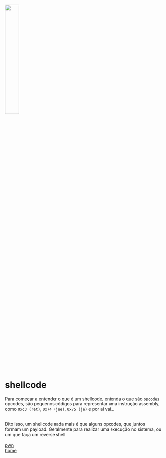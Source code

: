 <img width="30%" src="https://i.imgur.com/CGV9DU1.png"></img>

# shellcode
Para começar a entender o que é um shellcode, entenda o que são `opcodes`<br>
opcodes, são pequenos códigos para representar uma instrução assembly, como `0xc3 (ret)`, `0x74 (jne)`, `0x75 (je)` e por ai vai...<br><br>

Dito isso, um shellcode nada mais é que alguns opcodes, que juntos formam um payload. Geralmente para realizar uma execução no sistema, ou um que faça um reverse shell<br><br>
[pwn](README.md)<br>
[home](../README.md)

